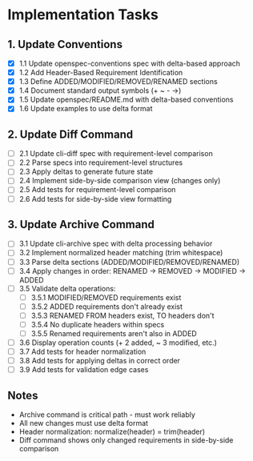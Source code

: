 # Implementation Tasks

## 1. Update Conventions
- [x] 1.1 Update openspec-conventions spec with delta-based approach
- [x] 1.2 Add Header-Based Requirement Identification
- [x] 1.3 Define ADDED/MODIFIED/REMOVED/RENAMED sections
- [x] 1.4 Document standard output symbols (+ ~ - →)
- [x] 1.5 Update openspec/README.md with delta-based conventions
- [x] 1.6 Update examples to use delta format

## 2. Update Diff Command
- [ ] 2.1 Update cli-diff spec with requirement-level comparison
- [ ] 2.2 Parse specs into requirement-level structures
- [ ] 2.3 Apply deltas to generate future state
- [ ] 2.4 Implement side-by-side comparison view (changes only)
- [ ] 2.5 Add tests for requirement-level comparison
- [ ] 2.6 Add tests for side-by-side view formatting

## 3. Update Archive Command
- [ ] 3.1 Update cli-archive spec with delta processing behavior
- [ ] 3.2 Implement normalized header matching (trim whitespace)
- [ ] 3.3 Parse delta sections (ADDED/MODIFIED/REMOVED/RENAMED)
- [ ] 3.4 Apply changes in order: RENAMED → REMOVED → MODIFIED → ADDED
- [ ] 3.5 Validate delta operations:
  - [ ] 3.5.1 MODIFIED/REMOVED requirements exist
  - [ ] 3.5.2 ADDED requirements don't already exist
  - [ ] 3.5.3 RENAMED FROM headers exist, TO headers don't
  - [ ] 3.5.4 No duplicate headers within specs
  - [ ] 3.5.5 Renamed requirements aren't also in ADDED
- [ ] 3.6 Display operation counts (+ 2 added, ~ 3 modified, etc.)
- [ ] 3.7 Add tests for header normalization
- [ ] 3.8 Add tests for applying deltas in correct order
- [ ] 3.9 Add tests for validation edge cases

## Notes
- Archive command is critical path - must work reliably
- All new changes must use delta format
- Header normalization: normalize(header) = trim(header)
- Diff command shows only changed requirements in side-by-side comparison